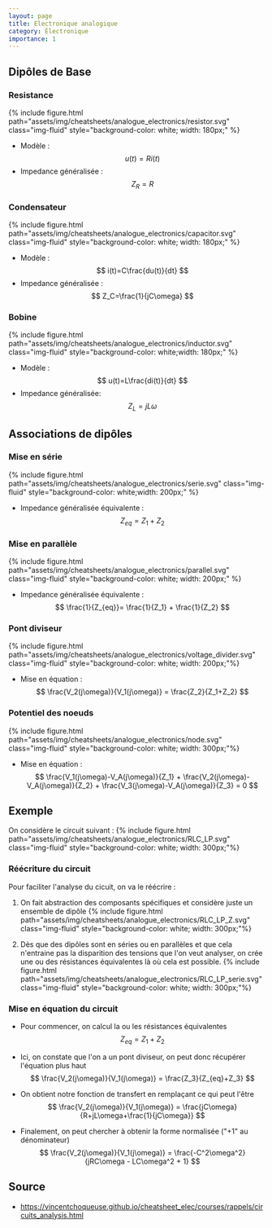 ```yaml
---
layout: page
title: Electronique analogique
category: Électronique
importance: 1
---
```


## Dipôles de Base

### Resistance
{% include figure.html path="assets/img/cheatsheets/analogue_electronics/resistor.svg" class="img-fluid" style="background-color: white; width: 180px;" %}

- Modèle : $$ u(t)=Ri(t) $$
- Impedance généralisée : $$ Z_R=R $$

### Condensateur
{% include figure.html path="assets/img/cheatsheets/analogue_electronics/capacitor.svg" class="img-fluid" style="background-color: white; width: 180px;" %}

- Modèle : $$ i(t)=C\frac{du(t)}{dt} $$
- Impedance généralisée : $$ Z_C=\frac{1}{jC\omega} $$

### Bobine
{% include figure.html path="assets/img/cheatsheets/analogue_electronics/inductor.svg" class="img-fluid" style="background-color: white;width: 180px;" %}
- Modèle : $$ u(t)=L\frac{di(t)}{dt} $$
- Impedance généralisée: $$ Z_L=jL\omega $$

## Associations de dipôles
### Mise en série
{% include figure.html path="assets/img/cheatsheets/analogue_electronics/serie.svg" class="img-fluid" style="background-color: white;width: 200px;" %}

- Impedance généralisée équivalente :
$$
Z_{eq}=Z_1+Z_2
$$

### Mise en parallèle
{% include figure.html path="assets/img/cheatsheets/analogue_electronics/parallel.svg" class="img-fluid" style="background-color: white; width: 200px;" %}

- Impedance généralisée équivalente :
$$
\frac{1}{Z_{eq}}= \frac{1}{Z_1} + \frac{1}{Z_2}
$$

### Pont diviseur
{% include figure.html path="assets/img/cheatsheets/analogue_electronics/voltage_divider.svg" class="img-fluid" style="background-color: white; width: 200px;"%}

- Mise en équation :
$$
\frac{V_2(j\omega)}{V_1(j\omega)} = \frac{Z_2}{Z_1+Z_2}
$$

### Potentiel des noeuds
{% include figure.html path="assets/img/cheatsheets/analogue_electronics/node.svg" class="img-fluid" style="background-color: white; width: 300px;"%}

- Mise en équation :
$$
\frac{V_1(j\omega)-V_A(j\omega)}{Z_1} + \frac{V_2(j\omega)-V_A(j\omega)}{Z_2} + \frac{V_3(j\omega)-V_A(j\omega)}{Z_3} = 0
$$

## Exemple
On considère le circuit suivant :
{% include figure.html path="assets/img/cheatsheets/analogue_electronics/RLC_LP.svg" class="img-fluid" style="background-color: white; width: 300px;"%}

### Réécriture du circuit

Pour faciliter l'analyse du cicuit, on va le réécrire :

1. On fait abstraction des composants spécifiques et considère juste un ensemble de dipôle
{% include figure.html path="assets/img/cheatsheets/analogue_electronics/RLC_LP_Z.svg" class="img-fluid" style="background-color: white; width: 300px;"%}

2. Dès que des dipôles sont en séries ou en parallèles et que cela n'entraine pas la disparition des tensions que l'on veut analyser, on crée une ou des résistances équivalentes là où cela est possible.
{% include figure.html path="assets/img/cheatsheets/analogue_electronics/RLC_LP_serie.svg" class="img-fluid" style="background-color: white; width: 300px;"%}

### Mise en équation du circuit
- Pour commencer, on calcul la ou les résistances équivalentes
$$
Z_{eq}=Z_1+Z_2
$$


- Ici, on constate que l'on a un pont diviseur, on peut donc récupérer l'équation plus haut
$$
\frac{V_2(j\omega)}{V_1(j\omega)} = \frac{Z_3}{Z_{eq}+Z_3}
$$

- On obtient notre fonction de transfert en remplaçant ce qui peut l'être
$$
\frac{V_2(j\omega)}{V_1(j\omega)} = \frac{jC\omega}{R+jL\omega+\frac{1}{jC\omega}}
$$

- Finalement, on peut chercher à obtenir la forme normalisée ("+1" au dénominateur)
$$
\frac{V_2(j\omega)}{V_1(j\omega)} = \frac{-C^2\omega^2}{jRC\omega - LC\omega^2 + 1}
$$

## Source
- <https://vincentchoqueuse.github.io/cheatsheet_elec/courses/rappels/circuits_analysis.html>
